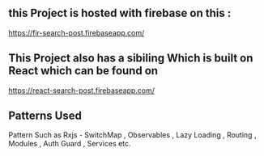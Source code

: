 ## this Project is hosted with firebase  on this :

https://fir-search-post.firebaseapp.com/

## This Project also has a sibiling Which is built on React  which can be found on 

https://react-search-post.firebaseapp.com/

## Patterns Used 

Pattern Such as Rxjs - SwitchMap , Observables , Lazy Loading , Routing , Modules  , Auth Guard , Services etc.
